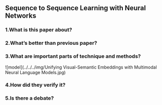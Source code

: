 ## Sequence to Sequence Learning with Neural Networks

### 1.What is this paper about?



### 2.What’s better than previous paper?



### 3.What are important parts of technique and methods?

![model](../../../img/Unifying Visual-Semantic Embeddings with Multimodal Neural Language Models.jpg) 



### 4.How did they verify it?



### 5.Is there a debate?